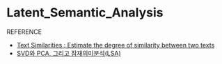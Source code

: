 # Latent_Semantic_Analysis

REFERENCE
- [Text Similarities : Estimate the degree of similarity between two texts](https://medium.com/@adriensieg/text-similarities-da019229c894)
- [SVD와 PCA, 그리고 잠재의미분석(LSA)](https://ratsgo.github.io/from%20frequency%20to%20semantics/2017/04/06/pcasvdlsa/)
